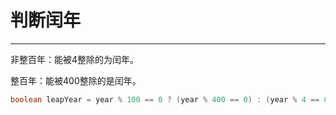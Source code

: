 # 判断闰年

---
非整百年：能被4整除的为闰年。

整百年：能被400整除的是闰年。


```java
boolean leapYear = year % 100 == 0 ? (year % 400 == 0) : (year % 4 == 0);
```